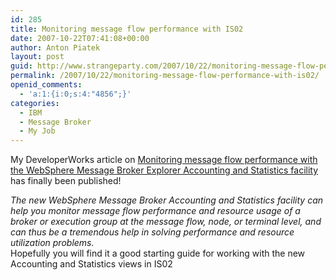 ```yaml
---
id: 285
title: Monitoring message flow performance with IS02
date: 2007-10-22T07:41:08+00:00
author: Anton Piatek
layout: post
guid: http://www.strangeparty.com/2007/10/22/monitoring-message-flow-performance-with-is02/
permalink: /2007/10/22/monitoring-message-flow-performance-with-is02/
openid_comments:
  - 'a:1:{i:0;s:4:"4856";}'
categories:
  - IBM
  - Message Broker
  - My Job
---
```

My DeveloperWorks article on [Monitoring message flow performance with the WebSphere Message Broker Explorer Accounting and Statistics facility](http://www.ibm.com/developerworks/websphere/library/techarticles/0710_piatek/0710_piatek.html) has finally been published!

_The new WebSphere Message Broker Accounting and Statistics facility can help you monitor message flow performance and resource usage of a broker or execution group at the message flow, node, or terminal level, and can thus be a tremendous help in solving performance and resource utilization problems._  
Hopefully you will find it a good starting guide for working with the new Accounting and Statistics views in IS02